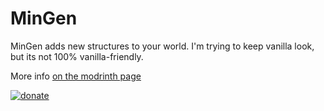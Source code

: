 # MinGen

MinGen adds new structures to your world. I'm trying to keep vanilla look, but its not 100% vanilla-friendly.

More info [on the modrinth page](https://modrinth.com/datapack/mingen)

           
[![donate](https://cdn.modrinth.com/data/cached_images/adca3088c3d2dd4353fce413afd87fab80dbbdda.png)](https://buymeacoffee.com/nederliver)
